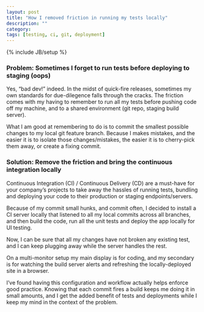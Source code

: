 ```yaml
---
layout: post
title: "How I removed friction in running my tests locally"
description: ""
category: 
tags: [testing, ci, git, deployment]
---
```

{% include JB/setup %}

### Problem: Sometimes I forget to run tests before deploying to staging (oops)

Yes, “bad dev!” indeed. In the midst of quick-fire releases, sometimes my own
standards for due-dilegence falls through the cracks. The friction comes with
my having to remember to run all my tests before pushing code off my machine,
and to a shared environment (git repo, staging build server).

What I am good at remembering to do is to commit the smallest possible changes
to my local git feature branch. Because I makes mistakes, and the easier it is
to isolate those changes/mistakes, the easier it is to cherry-pick them away,
or create a fixing commit.

### Solution: Remove the friction and bring the continuous integration locally

Continuous Integration (CI) / Continuous Delivery (CD) are a must-have for
your company’s projects to take away the hassles of running tests, bundling
and deploying your code to their production or staging endpoints/servers.

Because of my commit small hunks, and commit often, I decided to install a CI
server locally that listened to all my local commits across all branches, and
then build the code, run all the unit tests and deploy the app locally for UI
testing.

Now, I can be sure that all my changes have not broken any existing test, and
I can keep plugging away while the server handles the rest.

On a multi-monitor setup my main display is for coding, and my secondary is
for watching the build server alerts and refreshing the locally-deployed site
in a browser.

I’ve found having this configuration and workflow actually helps enforce good
practice. Knowing that each commit fires a build keeps me doing it in small
amounts, and I get the added benefit of tests and deployments while I keep my
mind in the context of the problem.
